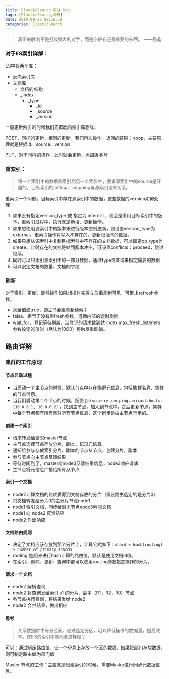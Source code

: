 ```yaml
---
title: ElasticSearch 实战（六） 
tags: [ElasticSearch,源码]
date: 2018-09-25 09:16:58
categories: ElasticSearch
---
```




> 真正的胜利不是打败强大的对手，而是守护自己最重要的东西。 ——杨鑫

### 对于ES索引详解：

ES中有两个库：

- 反向索引库
- 文档库
  - 文档的结构
  - _index
    - _type
      - _id
      - _source
      - _version

一般更新索引的时候我们先把反向索引库删除，

POST、同样的更新，相同的更新，我们再次操作，返回的结果：noop，主要原理就是根据id、source、version

PUT、对于同样的操作，此时就会更新，添加版本号

### 重索引：

> 将一个索引中的数据重索引到另一个索引中，要求源索引中的source是开启的，目标索引的setting、mapping与源索引没有关系。

重索引一个问题，目标索引中存在源索引中的数据，这些数据的version如何处理：

1. 如果没有指定version_type 或 指定为 internal ，则会是采用目标索引中的版本，重索引过程中，执行就是新增、更新操作。
2. 如果想使用源索引中的版本来进行版本控制更新，则设置version_type为external。重索引操作将写入不存在的，更新旧版本的数据。
3. 如果只想从源索引中复制目标索引中不存在的文档数据，可以指定op_type为create，此时存在的文档将处罚版本冲突，可设置conflicts：proceed，跳过继续。
4. 同时可以只索引源索引中的一部分数据，通过type或查询来指定需要的数据
5. 可以限定文档的数量、文档的字段

### 刷新

对于索引、更新、删除操作如果想操作完后立马重刷新可见，可带上refresh参数。

- 未给值或true，则立马会重刷新读索引
- false、相当于没有带fresh参数，遵循内部的定时刷新
- wait_for，登记等待刷新，当登记的请求数到达 index.max_fresh_listeners 参数设定的值时（默认为1000）将触发重刷新。

## 路由详解

### 集群的工作原理

#### 节点启动过程

- 当启动一个主节点的时候，默认节点中存在集群元信息，包括集群名称、集群的节点信息。
- 当我们启动第二个节点的时候，配置 `discovery.zen.ping.unicast.hosts: [10.0.0.1, 10.0.0.2]` ，找到主节点，加入到节点中，之后更新节点，集群中每个节点都有所有集群所有节点信息，这个同步是由主节点同步的。

#### 创建一个索引

- 请求转发给请求master节点
- 主节点选择节点存放分片，副本，记录元信息
- 通知给参与存放索引分片、副本的节点从节点，创建分片，副本
- 参与节点向主节点反馈结果
- 等待时间到了，master向node3反馈结果信息，node3响应请求
- 主节点将元信息广播给所有从节点

#### 索引一个文档

- node2计算文档的路优质得到文档存放的分片（假设路由选定的是分片0）
- 将文档转发给分片0的主分片节点node1
- node1 索引文档，同步给副本节点node3索引文档
- node1 向 node2 反馈结果
- node2 作出响应

#### 文档路由规则

- 决定了文档应该存放到那个分片上，计算公式如下：`shard = hash(routing) % number_of_primary_shards`
- routing 是用来进行hash计算的路由值，默认是使用文档id值。
- 在索引、删除、更新、查询中都可以使用routing参数指定操作的分片。

#### 请求一个文档

- node2 解析查询
- node2 将查询发给索引 s1 的分片、副本（R1，R2，R0）节点
- 各节点执行查询，将结果发给 node2
- node2 合并结果，做出相应

#### 思考

> 关系数据库中有分区表，通过选定分区，可以降低操作的数据量，提高效率。在ES的索引中能不嫩这样做？

可以：通过制定路由值，让一个分片上存放一个区的数据，如果按部门存放数据，则可制定路由值为部门值

Master 节点的工作：主要就是创建索引的时候，需要Master进行同步元数据信息。